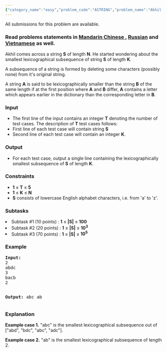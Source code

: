 ```yaml
---
{"category_name":"easy","problem_code":"ASTRING","problem_name":"Akhil And Random String","languages_supported":{"0":"ADA","1":"ASM","2":"BASH","3":"BF","4":"C","5":"C99 strict","6":"CAML","7":"CLOJ","8":"CLPS","9":"CPP 4.3.2","10":"CPP 4.9.2","11":"CPP14","12":"CS2","13":"D","14":"ERL","15":"FORT","16":"FS","17":"GO","18":"HASK","19":"ICK","20":"ICON","21":"JAVA","22":"JS","23":"LISP clisp","24":"LISP sbcl","25":"LUA","26":"NEM","27":"NICE","28":"NODEJS","29":"PAS fpc","30":"PAS gpc","31":"PERL","32":"PERL6","33":"PHP","34":"PIKE","35":"PRLG","36":"PYPY","37":"PYTH","38":"PYTH 3.4","39":"RUBY","40":"SCALA","41":"SCM chicken","42":"SCM guile","43":"SCM qobi","44":"ST","45":"TCL","46":"TEXT","47":"WSPC"},"max_timelimit":1,"source_sizelimit":50000,"problem_author":"amitpandeykgp","problem_tester":"prateekg603","date_added":"24-05-2016","tags":{"0":"amitpandeykgp","1":"implementation","2":"ltime36"},"editorial_url":"http://discuss.codechef.com/problems/ASTRING","time":{"view_start_date":1464454800,"submit_start_date":1464454800,"visible_start_date":1464454800,"end_date":1735669800},"layout":"problem"}
---
```

<span class="solution-visible-txt">All submissions for this problem are available.</span><h3> Read problems statements in <a target="_blank" href="http://www.codechef.com/download/translated/LTIME36/mandarin/ASTRING.pdf">Mandarin Chinese </a>, <a target="_blank" href="http://www.codechef.com/download/translated/LTIME36/russian/ASTRING.pdf">Russian</a> and <a target="_blank" href="http://www.codechef.com/download/translated/LTIME36/vietnamese/ASTRING.pdf">Vietnamese</a> as well.</h3>
<p>Akhil comes across a string <b>S</b> of length <b>N</b>. He started wondering about the smallest lexicographical subsequence of string <b>S</b> of length <b>K</b>.</p>
<p>A subsequence of a string is formed by deleting some characters (possibly none) from it's original string.</p>
<p>A string <b>A</b> is said to be lexicographically smaller than the string <b>B</b> of the same length if at the first position where <b>A</b> and <b>B</b> differ, <b>A</b> contains a letter which appears earlier in the dictionary than the corresponding letter in <b>B</b>.</p>
<h3>Input</h3>
<ul>
<li>The first line of the input contains an integer <b>T</b> denoting the number of test cases. The description of <b>T</b> test cases follows:</li>
<li>First line of each test case will contain string <b>S</b></li>
<li>Second line of each test case will contain an integer <b>K</b>.</li>
</ul>
<h3>Output</h3>
<ul>
<li>For each test case, output a single line containing the lexicographically smallest subsequence of <b>S</b> of length <b>K</b>.</li>
</ul>
<h3>Constraints</h3>
<ul>
<li><b>1</b> ≤ <b>T</b> ≤ <b>5</b></li>
<li><b>1</b> ≤ <b>K</b> ≤ <b>N</b></li>
<li><b>S</b> consists of lowercase English alphabet characters, i.e. from 'a' to 'z'.</li>
</ul>
<h3>Subtasks</h3>
<li>Subtask #1 (10 points) : <b>1</b> ≤ <b>|S|</b> ≤ <b>100</b></li>
<li>Subtask #2 (20 points) : <b>1</b> ≤ <b>|S|</b> ≤ <b>10<sup>3</sup></b></li>
<li>Subtask #3 (70 points) : <b>1</b> ≤ <b>|S|</b> ≤ <b>10<sup>5</sup></b></li>

<h3>Example</h3>
<pre><b>Input:</b>
2
abdc
3
bacb
2

<b>Output:</b>
abc
ab
</pre><h3>Explanation</h3>
<p><b>Example case 1.</b> "abc" is the smallest lexicographical subsequence out of ["abd", "bdc", "abc", "adc"].</p>
<p><b>Example case 2.</b> "ab" is the smallest lexicographical subsequence of length 2.</p>
